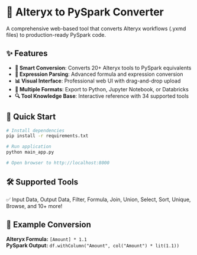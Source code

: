 # 🔄 Alteryx to PySpark Converter

A comprehensive web-based tool that converts Alteryx workflows (.yxmd files) to production-ready PySpark code.

## ✨ Features

- **🎯 Smart Conversion**: Converts 20+ Alteryx tools to PySpark equivalents
- **🔧 Expression Parsing**: Advanced formula and expression conversion  
- **📊 Visual Interface**: Professional web UI with drag-and-drop upload
- **📱 Multiple Formats**: Export to Python, Jupyter Notebook, or Databricks
- **🔍 Tool Knowledge Base**: Interactive reference with 34 supported tools

## 🚀 Quick Start

```bash
# Install dependencies
pip install -r requirements.txt

# Run application
python main_app.py

# Open browser to http://localhost:8000
```

## 🛠️ Supported Tools

✅ Input Data, Output Data, Filter, Formula, Join, Union, Select, Sort, Unique, Browse, and 10+ more!

## 📖 Example Conversion

**Alteryx Formula:** `[Amount] * 1.1`  
**PySpark Output:** `df.withColumn("Amount", col("Amount") * lit(1.1))`

